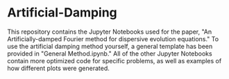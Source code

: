 # Artificial-Damping

This repository contains the Jupyter Notebooks used for the paper, "An Artificially-damped Fourier method for dispersive evolution equations." To use the artificial damping method yourself, a general template has been provided in "General Method.ipynb." All of the other Jupyter Notebooks contain more optimized code for specific problems, as well as examples of how different plots were generated. 
